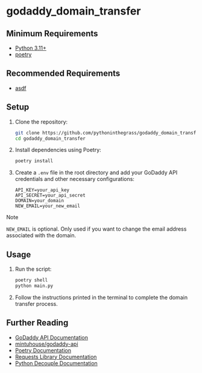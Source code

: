 # godaddy_domain_transfer

## Minimum Requirements

* [Python 3.11+](https://www.python.org/downloads/)
* [poetry](https://python-poetry.org/docs/)

## Recommended Requirements

* [asdf](https://asdf-vm.com/)

## Setup

1. Clone the repository:
    ```bash
    git clone https://github.com/pythoninthegrass/godaddy_domain_transfer.git
    cd godaddy_domain_transfer
    ```
2. Install dependencies using Poetry:
    ```bash
    poetry install
    ```
3. Create a `.env` file in the root directory and add your GoDaddy API credentials and other necessary configurations:
    ```
    API_KEY=your_api_key
    API_SECRET=your_api_secret
    DOMAIN=your_domain
    NEW_EMAIL=your_new_email
    ```

> [!NOTE]
> `NEW_EMAIL` is optional. Only used if you want to change the email address associated with the domain.

## Usage

1. Run the script:
    ```bash
    poetry shell
    python main.py
    ```
2. Follow the instructions printed in the terminal to complete the domain transfer process.

## Further Reading

* [GoDaddy API Documentation](https://developer.godaddy.com/doc)
* [mintuhouse/godaddy-api](https://github.com/mintuhouse/godaddy-api)
* [Poetry Documentation](https://python-poetry.org/docs/)
* [Requests Library Documentation](https://docs.python-requests.org/en/latest/)
* [Python Decouple Documentation](https://pypi.org/project/python-decouple/)
